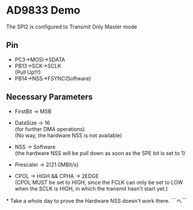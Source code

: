 # AD9833 Demo
The SPI2 is configured to Transmit Only Master mode

## Pin
+ PC3->MOSI->SDATA  
+ PB13->SCK->SCLK  
  (Pull Up!!!)  
+ PB14->NSS->FSYNC(Software)  

## Necessary Parameters
+ FirstBit -> MSB  
+ DataSize -> 16  
  (for further DMA operations)  
  (No way, the hardware NSS is not available)  
+ NSS -> Software  
  (the hardware NSS will be pull down as soon as the SPE bit is set to 1)

+ Prescaler -> 2(21.0MBit/s)  
+ CPOL -> HIGH && CPHA -> 2EDGE  
(CPOL MUST be set to HIGH, since the FCLK can only be set to LOW when the SCLK is HIGH, in which the transmit hasn't start yet.)  

\* Take a whole day to prove the Hardware NSS doesn't work there. ￣へ￣